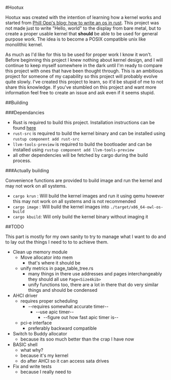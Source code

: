 #Hootux

Hootux was created with the intention of learning how a kernel works and started from 
[Phill Opp's blog: how to write an os in rust](https://os.phil-opp.com/). This project was not made just to write 
"Hello, world" to the display from bare metal, but to create a proper usable kernel that **should** be able to be used for 
general purpose work. The idea is to become a POSIX compatible unix like monolithic kernel.

As much as I'd like for this to be used for proper work I know it won't. Before beginning this project I knew nothing 
about kernel design, and I will continue to keep myself somewhere in the dark until I'm ready to compare this 
project with ones that have been thought through. This is an ambitious project for someone of my capability so this 
project will probably evolve quite slowly. I've created this project to learn, so it'd be stupid of me to not share this
knowledge. If you've stumbled on this project and want more information feel free to create an issue and ask even if it
seems stupid.

##Building

###Dependancies

 - Rust is required to build this project. Installation instructions can be found [here](https://rustup.rs/)
 - `rust-src` is required to build the kernel binary and can be installed using `rustup component add rust-src`
 - `llvm-tools-preview` is required to build the bootloader and can be installed using `rustup component add llvm-tools-preview`
 - all other dependencies will be fetched by cargo during the build process.

###Actually building

Convenience functions are provided to build image and run the kernel and may not work on all systems.

 - `cargo krun`  : Will build the kernel images and run it using qemu however this may not work on all systems and is not recommended
 - `cargo image` : Will build the kernel images into `./target/x86_64-owl-os-build`
 - `cargo kbuild`: Will only build the kernel binary without imaging it

##TODO

This part is mostly for my own sanity to try to manage what I want to do and to lay out the things I need to to to
achieve them.

 - Clean up memory module
   - Move allocator into mem
     - that's where it should be
   - unify metrics in page_table_tree.rs
     - many things in there use addresses and pages interchangeably they should all use `Page<Size4kib>`
     - unify functions too, there are a lot in there that do very similar things and should be condensed
 - AHCI driver
   - requires proper scheduling
     - --requires somewhat accurate timer--
       - --use apic timer--
         - --figure out how fast apic timer is--
   - pci-e interface
     - preferably backward compatible
 - Switch to Buddy allocator
   - because its soo much better than the crap I have now
 - BASIC shell
   - what why? 
   - because it's my kernel
   - do after AHCI so it can access sata drives
 - Fix and write tests
   - because I really need to
    